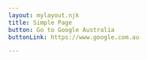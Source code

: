 ```yaml
---
layout: mylayout.njk
title: Simple Page
button: Go to Google Australia
buttonLink: https://www.google.com.au

---
```

